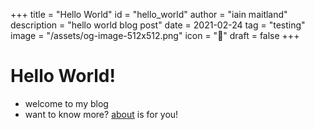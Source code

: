 +++
title = "Hello World"
id = "hello_world"
author = "iain maitland"
description = "hello world blog post"
date = 2021-02-24
tag = "testing"
image = "/assets/og-image-512x512.png"
icon = "🧃"
draft = false
+++

# Hello World!
- welcome to my blog
- want to know more? [about](/about) is for you!
